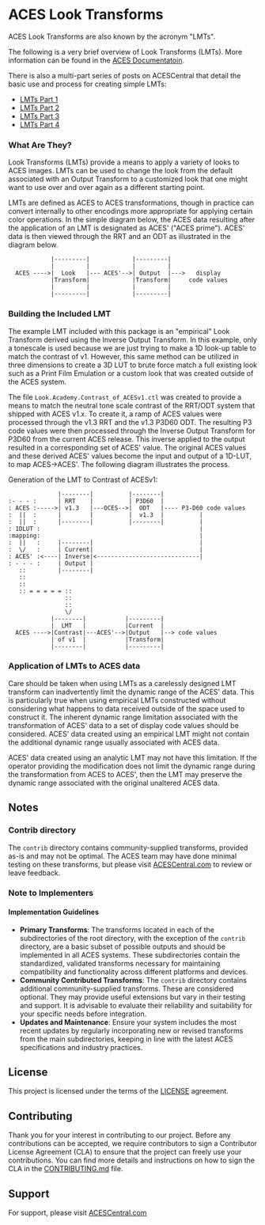 # ACES Look Transforms #

ACES Look Transforms are also known by the acronym "LMTs".

The following is a very brief overview of Look Transforms (LMTs). More information can be found in the [ACES Documentatoin](docs.acescentral.com).

There is also a multi-part series of posts on ACESCentral that detail the basic use and process for creating simple LMTs:

* [LMTs Part 1](http://acescentral.com/t/lmts-part-1-what-are-they-and-what-can-they-do-for-me/790 "LMTs Part 1")
* [LMTs Part 2](http://acescentral.com/t/lmts-part-2-how-do-they-work-and-how-are-they-made/1203 "LMTs Part 2")
* [LMTs Part 3](http://acescental.com/t/lmts-part-3-how-do-they-work-and-how-are-they-made-continued/1206 "LMTs Part 3")
* [LMTs Part 4](http://acescentral.com/t/lmts-part-4-how-do-they-work-and-how-are-they-made-continued/1217 "LMTs Part 4")

### What Are They?

Look Transforms (LMTs) provide a means to apply a variety of looks to ACES images. LMTs can be used to change the look from the default associated with an Output Transform to a customized look that one might want to use over and over again as a different starting point. 

LMTs are defined as ACES to ACES transformations, though in practice can convert internally to other encodings more appropriate for applying certain color operations. In the simple diagram below, the ACES data resulting after the application of an LMT is designated as ACES' ("ACES prime"). ACES' data is then viewed through the RRT and an ODT as illustrated in the diagram below.  

                |---------|            |---------|
                |         |            |         |
      ACES ---->|  Look   |--- ACES'-->| Output  |--->   display 
                |Transform|            |Transform|     code values
                |         |            |         |
                |---------|            |---------|


### Building the Included LMT

The example LMT included with this package is an "empirical" Look Transform derived using the Inverse Output Transform. In this example, only a tonescale is used because we are just trying to make a 1D look-up table to match the contrast of v1. However, this same method can be utilized in three dimensions to create a 3D LUT to brute force match a full  existing look such as a Print Film Emulation or a custom look that was created outside of the ACES system.

The file `Look.Academy.Contrast_of_ACESv1.ctl` was created to provide a means to match the neutral tone scale contrast of the RRT/ODT system that shipped with ACES v1.x.  To create it, a ramp of ACES values were processed through the v1.3 RRT and the v1.3 P3D60 ODT. The resulting P3 code values were then processed through the Inverse Output Transform for P3D60 from the current ACES release. This inverse applied to the output resulted in a corresponding set of ACES' value. The original ACES values and these derived ACES' values become the input and output of a 1D-LUT, to map ACES->ACES'.  The following diagram illustrates the process.

Generation of the LMT to Contrast of ACESv1:

                  |--------|          |--------|
    :- - - :      | RRT    |          | P3D60  |
    : ACES :----->| v1.3   |---OCES-->|  ODT   |---- P3-D60 code values
    :  ||  :      |        |          |  v1.3  |          |
    :  ||  :      |--------|          |--------|          |
    : 1DLUT :                                             |
    :mapping:                                             |
    :  ||   :     |--------|                              |
    :  \/   :     | Current|                              |
    : ACES' :<----| Inverse|<-----------------------------| 
    : - - - :     | Output |
       ::         |--------|
       ::
       ::
       :: = = = = = ::
                    ::
                    ::
                    \/
                |--------|           |---------|
                |  LMT   |           |Current  |
      ACES ---->|Contrast|---ACES'-->|Output   |--> code values
                | of v1  |           |Transform|
                |--------|           |---------|


### Application of LMTs to ACES data ###

Care should be taken when using LMTs as a carelessly designed LMT transform can inadvertently limit the dynamic range of the ACES' data. This is particularly true when using empirical LMTs constructed without considering what happens to data received outside of the space used to construct it. The inherent dynamic range limitation associated with the transformation of ACES' data to a set of display code values should be considered. ACES' data created using an empirical LMT might not contain the additional dynamic range usually associated with ACES data.

ACES' data created using an analytic LMT may not have this limitation. If the operator providing the modification does not limit the dynamic range during the transformation from ACES to ACES', then the LMT may preserve the dynamic range associated with the original unaltered ACES data.

## Notes ##

### Contrib directory ###
The `contrib` directory contains community-supplied transforms, provided as-is and may not be optimal. The ACES team may have done minimal testing on these transforms, but please visit [ACESCentral.com](https://community.acescentral.com) to review or leave feedback.

### Note to Implementers ###

#### Implementation Guidelines ####
- **Primary Transforms**: The transforms located in each of the subdirectories of the root directory, with the exception of the `contrib` directory, are a basic subset of possible outputs and should be implemented in all ACES systems. These subdirectories contain the standardized, validated transforms necessary for maintaining compatibility and functionality across different platforms and devices.
- **Community Contributed Transforms**: The `contrib` directory contains additional community-supplied transforms. These are considered optional. They may provide useful extensions but vary in their testing and support. It is advisable to evaluate their reliability and suitability for your specific needs before integration.
- **Updates and Maintenance**: Ensure your system includes the most recent updates by regularly incorporating new or revised transforms from the main subdirectories, keeping in line with the latest ACES specifications and industry practices.

## License ##
This project is licensed under the terms of the [LICENSE](./LICENSE.md) agreement.

## Contributing ##
Thank you for your interest in contributing to our project. Before any contributions can be accepted, we require contributors to sign a Contributor License Agreement (CLA) to ensure that the project can freely use your contributions. You can find more details and instructions on how to sign the CLA in the [CONTRIBUTING.md](./CONTRIBUTING.md) file.

## Support ## 
For support, please visit [ACESCentral.com](https://acescentral.com)
